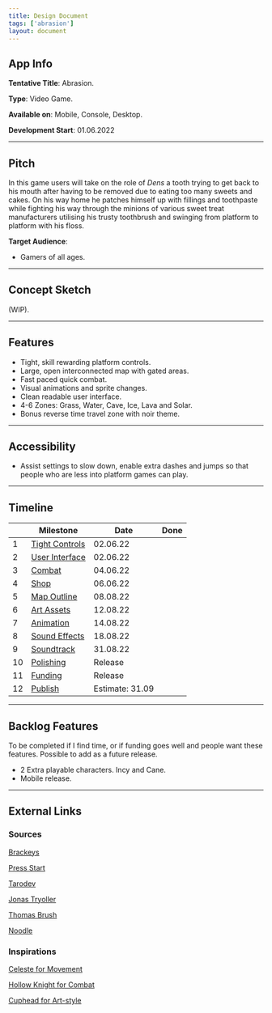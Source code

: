 ```yaml
---
title: Design Document
tags: ['abrasion']
layout: document
---
```


## App Info

**Tentative Title**: Abrasion.

**Type**: Video Game.

**Available on**: Mobile, Console, Desktop.

**Development Start**: 01.06.2022

---

## Pitch

In this game users will take on the role of _Dens_ a tooth trying to get back to his mouth after having to be removed due to eating too many sweets and cakes. On his way home he patches himself up with fillings and toothpaste while fighting his way through the minions of various sweet treat manufacturers utilising his trusty toothbrush and swinging from platform to platform with his floss.

**Target Audience**:

- Gamers of all ages.

---

## Concept Sketch

(WIP).

---

## Features

- Tight, skill rewarding platform controls.
- Large, open interconnected map with gated areas.
- Fast paced quick combat.
- Visual animations and sprite changes.
- Clean readable user interface.
- 4-6 Zones: Grass, Water, Cave, Ice, Lava and Solar.
- Bonus reverse time travel zone with noir theme.

---

## Accessibility

- Assist settings to slow down, enable extra dashes and jumps so that people who are less into platform games can play.

---

## Timeline

|     | Milestone                          | Date            | Done |
| --- | ---------------------------------- | --------------- | ---- |
| 1   | [Tight Controls](Tight%20Controls) | 02.06.22        |     |
| 2   | [User Interface](User%20Interface) | 02.06.22        |      |
| 3   | [Combat](Combat)                   | 04.06.22        |      |
| 4   | [Shop](Shop)                       | 06.06.22        |      |
| 5   | [Map Outline](Map%20Outline)       | 08.08.22        |      |
| 6   | [Art Assets](Art%20Assets)         | 12.08.22        |      |
| 7   | [Animation](Animation)             | 14.08.22        |      |
| 8   | [Sound Effects](Sound%20Effects)   | 18.08.22        |      |
| 9   | [Soundtrack](Soundtrack)           | 31.08.22        |      |
| 10  | [Polishing](Polishing)             | Release         |      |
| 11  | [Funding](Funding)                 | Release         |      |
| 12  | [Publish](Publish)                 | Estimate: 31.09 |      |

---

## Backlog Features

To be completed if I find time, or if funding goes well and people want these features. Possible to add as a future release.

- 2 Extra playable characters. Incy and Cane.
- Mobile release.

---

## External Links

### Sources

[Brackeys](https://brackeys.com)

[Press Start](https://pressstart.vip)

[Tarodev](https://www.youtube.com/c/Tarodev/about)

[Jonas Tryoller](https://www.youtube.com/c/JonasTyroller)

[Thomas Brush](https://www.youtube.com/watch?v=LAzaateh9q4&list=WL&index=15&t=2s)

[Noodle](https://www.youtube.com/watch?v=yLd5wmBNCBM)

### Inspirations

[Celeste for Movement](http://www.celestegame.com)

[Hollow Knight for Combat](https://www.hollowknight.com)

[Cuphead for Art-style](http://www.cupheadgame.com)

